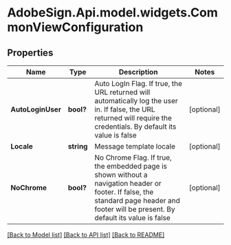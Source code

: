 # AdobeSign.Api.model.widgets.CommonViewConfiguration
## Properties

Name | Type | Description | Notes
------------ | ------------- | ------------- | -------------
**AutoLoginUser** | **bool?** | Auto LogIn Flag. If true, the URL returned will automatically log the user in. If false, the URL returned will require the credentials. By default its value is false | [optional] 
**Locale** | **string** | Message template locale | [optional] 
**NoChrome** | **bool?** | No Chrome Flag. If true, the embedded page is shown without a navigation header or footer. If false, the standard page header and footer will be present. By default its value is false | [optional] 

[[Back to Model list]](../README.md#documentation-for-models) [[Back to API list]](../README.md#documentation-for-api-endpoints) [[Back to README]](../README.md)


